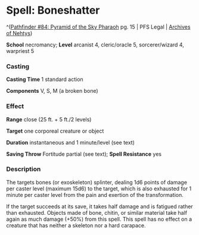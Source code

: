 # Spell: Boneshatter

^([Pathfinder #84: Pyramid of the Sky Pharaoh][ss-boneshatter] pg. 15 | PFS Legal | [Archives of Nehtys][sn-boneshatter])

**School** necromancy; **Level** arcanist 4, cleric/oracle 5, sorcerer/wizard 4, warpriest 5

### Casting

**Casting Time** 1 standard action  

**Components** V, S, M (a broken bone)

### Effect

**Range** close (25 ft. + 5 ft./2 levels)  

**Target** one corporeal creature or object  

**Duration** instantaneous and 1 minute/level (see text)  

**Saving Throw** Fortitude partial (see text); **Spell Resistance** yes

### Description

The targets bones (or exoskeleton) splinter, dealing 1d6 points of damage per caster level (maximum 15d6) to the target, which is also exhausted for 1 minute per caster level from the pain and exertion of the transformation.  

If the target succeeds at its save, it takes half damage and is fatigued rather than exhausted. Objects made of bone, chitin, or similar material take half again as much damage (+50%) from this spell. This spell has no effect on a creature that has neither a skeleton nor a hard carapace.

[ss-boneshatter]: http://paizo.com/products/btpy97av
[sn-boneshatter]: http://www.archivesofnethys.com/SpellDisplay.aspx?ItemName=Boneshatter